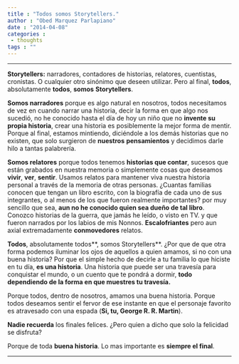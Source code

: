 ```yaml
---
title : "Todos somos Storytellers."
author : "Obed Marquez Parlapiano"
date : "2014-04-08"
categories : 
 - thoughts
tags : ""
---
```


* * *

**Storytellers:** narradores, contadores de historias, relatores, cuentistas, cronistas. O cualquier otro sinónimo que deseen utilizar. Pero al final, **todos**, absolutamente **todos**, **somos** **Storytellers**.

**Somos narradores** porque es algo natural en nosotros, todos necesitamos de vez en cuando narrar una historia, decir la forma en que algo nos sucedió, no he conocido hasta el día de hoy un niño que no **invente su propia historia**, crear una historia es posiblemente la mejor forma de mentir. Porque al final, estamos mintiendo, diciéndole a los demás historias que no existen, que solo surgieron de **nuestros** **pensamientos** y decidimos darle hilo a tantas palabrería.

**Somos relatores** porque todos tenemos **historias que contar**, sucesos que están grabados en nuestra memoria o simplemente cosas que deseamos **vivir**, **ver**, **sentir**. Usamos relatos para mantener viva nuestra historia personal a través de la memoria de otras personas. ¿Cuantas familias conocen que tengan un libro escrito, con la biografía de cada uno de sus integrantes, o al menos de los que fueron realmente importantes? por muy sencillo que sea, **aun no he conocido quien sea dueño de tal libro**. Conozco historias de la guerra, que jamás he leído, o visto en TV. y que fueron narrados por los labios de mis Nonnos. **Escalofriantes** pero aun axial extremadamente **conmovedores** relatos.

**Todos**, absolutamente todos**, somos Storytellers**. ¿Por que de que otra forma podemos iluminar los ojos de aquellos a quien amamos, si no con una buena historia? Por que el simple hecho de decirle a tu familia lo que hiciste en tu día, **es una historia**. Una historia que puede ser una travesía para conquistar el mundo, o un cuento que te pondrá a dormir, **todo dependiendo de la forma en que muestres tu travesía.**

Porque todos, dentro de nosotros, amamos una buena historia. Porque todos deseamos sentir el fervor de ese instante en que el personaje favorito es atravesado con una espada (**Si, tu, George R. R. Martin**).

**Nadie recuerda** los finales felices. ¿Pero quien a dicho que solo la felicidad se disfruta?

Porque de toda **buena historia**. Lo mas importante es **siempre el final**.

* * *
